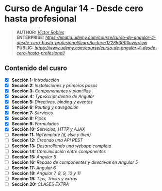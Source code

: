 # Curso de Angular 14 - Desde cero hasta profesional

> **AUTHOR:** _[Víctor Robles](https://www.udemy.com/user/victor-robles-2/)_  
> **ENTERPRISE:** _https://imatia.udemy.com/course/curso-de-angular-4-desde-cero-hasta-profesional/learn/lecture/12286300#overview_  
> **PUBLIC:** _https://www.udemy.com/course/curso-de-angular-4-desde-cero-hasta-profesional/_ 

## Contenido del cusro

- [x] **Sección 1:** _Introducción_
- [x] **Sección 2:** _Instalaciones y primeros pasos_
- [x] **Sección 3:** _Componenentes y plantillas_
- [x] **Sección 4:** _TypeScript dentro de Angular_
- [x] **Sección 5:** _Directivas, binding y eventos_
- [x] **Sección 6:** _Routing y navegación_
- [x] **Sección 7:** _Servicios_
- [x] **Sección 8:** _Pipes_
- [x] **Sección 9:** _Formularios_
- [x] **Sección 10:** _Servicios, HTTP y AJAX_  
- [ ] **Sección 11:** _NgTemplate (if, else y then)_  
- [ ] **Sección 12:** _Creando una API REST_  
- [ ] **Sección 13:** _Desarrollando una webapp completa_  
- [ ] **Sección 14:** _Comunicación entre componentes_  
- [ ] **Sección 15:** _Angular 5_  
- [ ] **Sección 16:** _Repaso de componentes y directivas en Angular 5_  
- [ ] **Sección 17:** _Angular 6_  
- [ ] **Sección 18:** _Angular 7, 8, 9, 10 y 11_  
- [ ] **Sección 19:** _Tips, Tricks y extras_  
- [ ] **Sección 20:** _CLASES EXTRA_  